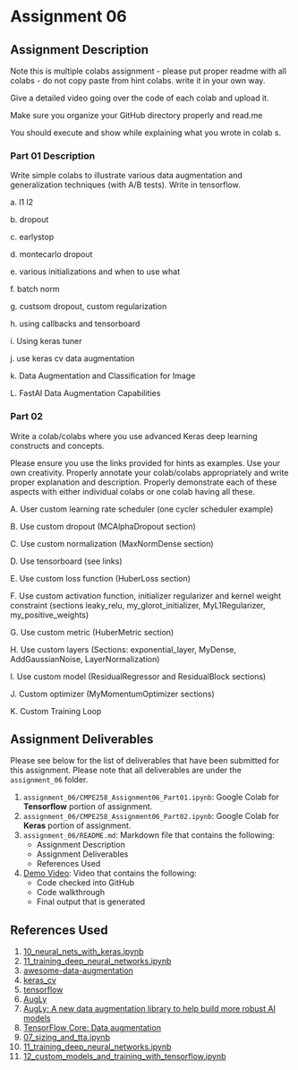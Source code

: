 # Assignment 06

## Assignment Description

Note this is multiple colabs assignment - please put proper readme with all colabs - do not copy paste from hint colabs. write it in your own way.

Give a detailed video going over the code of each colab and upload it.

Make sure you organize your GitHub directory properly and read.me

You should execute and show while explaining what you wrote in colab s.

### Part 01 Description

Write simple colabs to illustrate various data augmentation and generalization techniques (with A/B tests).
Write in tensorflow.

a. l1 l2

b. dropout

c. earlystop

d. montecarlo dropout

e. various initializations and when to use what

f. batch norm

g. custsom dropout, custom regularization

h. using callbacks and tensorboard

i. Using keras tuner

j. use keras cv data augmentation

k. Data Augmentation and Classification for Image

L. FastAI Data Augmentation Capabilities

### Part 02

Write a colab/colabs where you use advanced Keras deep learning constructs and concepts.

Please ensure you use the links provided for hints as examples. Use your own creativity. Properly annotate your colab/colabs appropriately and write proper explanation and description. Properly demonstrate each of these aspects with either individual colabs or one colab having all these.

A. User custom learning rate scheduler (one cycler scheduler example)

B. Use custom dropout (MCAlphaDropout section)

C. Use custom normalization (MaxNormDense section)

D. Use tensorboard (see links)

E. Use custom loss function (HuberLoss section)

F. Use custom activation function, initializer regularizer and kernel weight constraint (sections leaky_relu, my_glorot_initializer, MyL1Regularizer, my_positive_weights)

G. Use custom metric (HuberMetric section)

H. Use custom layers (Sections: exponential_layer, MyDense, AddGaussianNoise, LayerNormalization)

I. Use custom model (ResidualRegressor and ResidualBlock sections)

J. Custom optimizer (MyMomentumOptimizer sections)

K. Custom Training Loop  

## Assignment Deliverables

Please see below for the list of deliverables that have been submitted for this assignment.
Please note that all deliverables are under the `assignment_06` folder.

1. `assignment_06/CMPE258_Assignment06_Part01.ipynb`: Google Colab for **Tensorflow** portion of assignment.
2. `assignment_06/CMPE258_Assignment06_Part02.ipynb`: Google Colab for **Keras** portion of assignment.
3. `assignment_06/README.md`: Markdown file that contains the following:
   - Assignment Description
   - Assignment Deliverables
   - References Used
4. [Demo Video](https://youtu.be/dF05aWT57zI): Video that contains the following:
   - Code checked into GitHub
   - Code walkthrough
   - Final output that is generated

## References Used

1. [10_neural_nets_with_keras.ipynb](https://github.com/ageron/handson-ml3/blob/main/10_neural_nets_with_keras.ipynb)
2. [11_training_deep_neural_networks.ipynb](https://github.com/ageron/handson-ml3/blob/main/11_training_deep_neural_networks.ipynb)
3. [awesome-data-augmentation](https://brunokrinski.github.io/awesome-data-augmentation/)
4. [keras_cv](https://keras.io/keras_cv/)
5. [tensorflow](https://www.tensorflow.org/)
6. [AugLy](https://github.com/facebookresearch/AugLy)
7. [AugLy: A new data augmentation library to help build more robust AI models](https://ai.meta.com/blog/augly-a-new-data-augmentation-library-to-help-build-more-robust-ai-models/)
8. [TensorFlow Core: Data augmentation](https://www.tensorflow.org/tutorials/images/data_augmentation)
9. [07_sizing_and_tta.ipynb](https://github.com/fastai/fastbook/blob/master/07_sizing_and_tta.ipynb)
10. [11_training_deep_neural_networks.ipynb](https://github.com/ageron/handson-ml2/blob/master/11_training_deep_neural_networks.ipynb)
11. [12_custom_models_and_training_with_tensorflow.ipynb](https://github.com/ageron/handson-ml2/blob/master/12_custom_models_and_training_with_tensorflow.ipynb)
